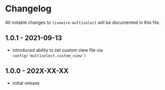 # Changelog

All notable changes to `livewire-multiselect` will be documented in this file.

## 1.0.1 - 2021-09-13

- introduced ability to set custom view file via `config('multiselect.custom_view')`

## 1.0.0 - 202X-XX-XX

- initial release
